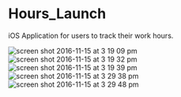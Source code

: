 # Hours_Launch

iOS Application for users to track their work hours.

![screen shot 2016-11-15 at 3 19 09 pm](https://cloud.githubusercontent.com/assets/9935994/20322822/6f8a85d6-ab48-11e6-947e-4af04a6109e9.png) ![screen shot 2016-11-15 at 3 19 32 pm](https://cloud.githubusercontent.com/assets/9935994/20322825/6f8b669a-ab48-11e6-84a9-996466ea6c65.png) ![screen shot 2016-11-15 at 3 19 39 pm](https://cloud.githubusercontent.com/assets/9935994/20322824/6f8b27c0-ab48-11e6-8941-4088f23712d1.png) ![screen shot 2016-11-15 at 3 29 38 pm](https://cloud.githubusercontent.com/assets/9935994/20322823/6f8ae6a2-ab48-11e6-90bf-bf8eb517c521.png) ![screen shot 2016-11-15 at 3 29 48 pm](https://cloud.githubusercontent.com/assets/9935994/20322826/6f8ce59c-ab48-11e6-85f7-92544581d134.png)

